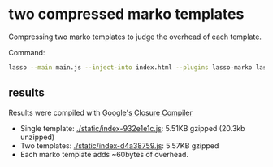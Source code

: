 # two compressed marko templates

Compressing two marko templates to judge the overhead of each template.

Command:
```bash
lasso --main main.js --inject-into index.html --plugins lasso-marko lasso-less --production
```

## results

Results were compiled with [Google's Closure Compiler](https://closure-compiler.appspot.com/home)

- Single template: [./static/index-932e1e1c.js](../marko-single/static/index-932e1e1c.js): 5.51KB gzipped (20.3kb unzipped)
- Two templates: [./static/index-d4a38759.js](../marko-single/static/index-d4a38759.js): 5.57KB gzipped
- Each marko template adds ~60bytes of overhead.
